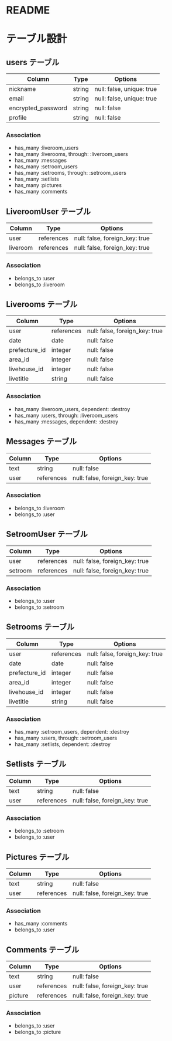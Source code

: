 # README

# テーブル設計

## users テーブル

| Column             | Type   | Options                   |
| ------------------ | ------ | ------------------------- |
| nickname           | string | null: false, unique: true |
| email              | string | null: false, unique: true |
| encrypted_password | string | null: false               |
| profile            | string | null: false               |

### Association

- has_many :liveroom_users
- has_many :liverooms, through: :liveroom_users
- has_many :messages
- has_many :setroom_users
- has_many :setrooms, through: :setroom_users
- has_many :setlists
- has_many :pictures
- has_many :comments

## LiveroomUser テーブル

| Column   | Type       | Options                        |
| -------- | ---------- | ------------------------------ |
| user     | references | null: false, foreign_key: true |
| liveroom | references | null: false, foreign_key: true |

### Association

- belongs_to :user
- belongs_to :liveroom

## Liverooms テーブル

| Column        | Type       | Options                        |
| ------------- | ---------- | ------------------------------ |
| user          | references | null: false, foreign_key: true |
| date          | date       | null: false                    |
| prefecture_id | integer    | null: false                    |
| area_id       | integer    | null: false                    |
| livehouse_id  | integer    | null: false                    |
| livetitle     | string     | null: false                    |

### Association

- has_many :liveroom_users, dependent: :destroy
- has_many :users, through: :liveroom_users
- has_many :messages, dependent: :destroy

## Messages テーブル

| Column | Type       | Options                        |
| ------ | ---------- | ------------------------------ |
| text   | string     | null: false                    |
| user   | references | null: false, foreign_key: true |

### Association

- belongs_to :liveroom
- belongs_to :user

## SetroomUser テーブル

| Column  | Type       | Options                        |
| ------- | ---------- | ------------------------------ |
| user    | references | null: false, foreign_key: true |
| setroom | references | null: false, foreign_key: true |

### Association

- belongs_to :user
- belongs_to :setroom

## Setrooms テーブル

| Column        | Type       | Options                        |
| ------------- | ---------- | ------------------------------ |
| user          | references | null: false, foreign_key: true |
| date          | date       | null: false                    |
| prefecture_id | integer    | null: false                    |
| area_id       | integer    | null: false                    |
| livehouse_id  | integer    | null: false                    |
| livetitle     | string     | null: false                    |

### Association

- has_many :setroom_users, dependent: :destroy
- has_many :users, through: :setroom_users
- has_many :setlists, dependent: :destroy

## Setlists テーブル

| Column | Type       | Options                        |
| ------ | ---------- | ------------------------------ |
| text   | string     | null: false                    |
| user   | references | null: false, foreign_key: true |

### Association

- belongs_to :setroom
- belongs_to :user

## Pictures テーブル

| Column | Type       | Options                        |
| ------ | ---------- | ------------------------------ |
| text   | string     | null: false                    |
| user   | references | null: false, foreign_key: true |

### Association

- has_many :comments
- belongs_to :user

## Comments テーブル

| Column  | Type       | Options                        |
| ------- | ---------- | ------------------------------ |
| text    | string     | null: false                    |
| user    | references | null: false, foreign_key: true |
| picture | references | null: false, foreign_key: true |

### Association

- belongs_to :user
- belongs_to :picture